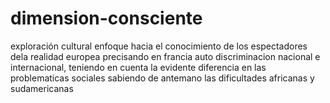 # dimension-consciente
exploración cultural 
enfoque hacia el conocimiento de los espectadores dela realidad europea precisando en francia auto discriminacion nacional e internacional, teniendo en cuenta la evidente diferencia en las problematicas sociales sabiendo de antemano las dificultades africanas y sudamericanas 
